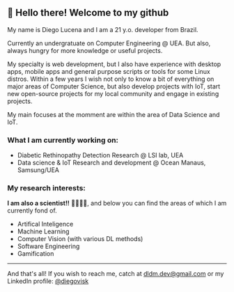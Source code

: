 ## 🚀 Hello there! Welcome to my github 

My name is Diego Lucena and I am a 21 y.o. developer from Brazil.

Currently an undergratuate on Computer Engineering @ UEA. But also, always hungry for more knowledge or useful projects.

My specialty is web development, but I also have experience with desktop apps, mobile apps and general purpose scripts or tools for some Linux distros. Within a few years I wish not only to know a bit of everything on major areas of Computer Science, but also develop projects with IoT, start new open-source projects for my local community and engage in existing projects.

My main focuses at the momment are within the area of Data Science and IoT.

### What I am currently working on:

- Diabetic Rethinopathy Detection Research @ LSI lab, UEA
- Data science & IoT Research and development @ Ocean Manaus, Samsung/UEA

### My research interests:
**I am also a scientist!!** 👨‍🔬👨‍💻, and below you can find the areas of which I am currently fond of.

- Artifical Inteligence
- Machine Learning
- Computer Vision (with various DL methods)
- Software Engineering
- Gamification

--- 
And that's all! If you wish to reach me, catch at [dldm.dev@gmail.com](mailto:dldm.dev@gmail.com) or my LinkedIn profile: [@diegovisk](https://www.linkedin.com/in/diegovisk)

<!--
**Diegovisk/diegovisk** is a ✨ _special_ ✨ repository because its `README.md` (this file) appears on your GitHub profile.

- 🔭 I’m currently working on ...
- 🌱 I’m currently learning ...
- 👯 I’m looking to collaborate on ...
- 🤔 I’m looking for help with ...
- 💬 Ask me about ...
- 📫 How to reach me: ...
- 😄 Pronouns: ...
- ⚡ Fun fact: ...

Here are some ideas to get you started:

- 🔭 I’m currently working on ...
- 🌱 I’m currently learning ...
- 👯 I’m looking to collaborate on ...
- 🤔 I’m looking for help with ...
- 💬 Ask me about ...
- 📫 How to reach me: ...
- 😄 Pronouns: ...
- ⚡ Fun fact: ...
-->
